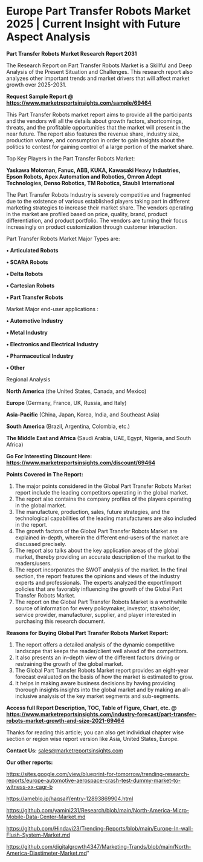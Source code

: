 # Europe Part Transfer Robots Market 2025 | Current Insight with Future Aspect Analysis

<strong>Part Transfer Robots Market Research Report 2031</strong>

The Research Report on Part Transfer Robots Market is a Skillful and Deep Analysis of the Present Situation and Challenges. This research report also analyzes other important trends and market drivers that will affect market growth over 2025-2031.

<strong>Request Sample Report @ <a href=https://www.marketreportsinsights.com/sample/69464>https://www.marketreportsinsights.com/sample/69464</a></strong>

This Part Transfer Robots market report aims to provide all the participants and the vendors will all the details about growth factors, shortcomings, threats, and the profitable opportunities that the market will present in the near future. The report also features the revenue share, industry size, production volume, and consumption in order to gain insights about the politics to contest for gaining control of a large portion of the market share.

Top Key Players in the Part Transfer Robots Market:

<strong>Yaskawa Motoman, Fanuc, ABB, KUKA, Kawasaki Heavy Industries, Epson Robots, Apex Automation and Robotics, Omron Adept Technologies, Denso Robotics, TM Robotics, Staubli International</strong>

The Part Transfer Robots Industry is severely competitive and fragmented due to the existence of various established players taking part in different marketing strategies to increase their market share. The vendors operating in the market are profiled based on price, quality, brand, product differentiation, and product portfolio. The vendors are turning their focus increasingly on product customization through customer interaction.

Part Transfer Robots Market Major Types are:

<strong>• Articulated Robots

• SCARA Robots

• Delta Robots

• Cartesian Robots

• Part Transfer Robots</strong>

Market Major end-user applications :

<strong>• Automotive Industry

• Metal Industry

• Electronics and Electrical Industry

• Pharmaceutical Industry

• Other</strong>

Regional Analysis

</u><strong><b>North America</b></strong> (the United States, Canada, and Mexico)

<strong><b>Europe </b></strong>(Germany, France, UK, Russia, and Italy)

<strong><b>Asia-Pacific</b></strong> (China, Japan, Korea, India, and Southeast Asia)

<strong><b>South America</b></strong> (Brazil, Argentina, Colombia, etc.)

<strong><b>The Middle East and Africa</b></strong> (Saudi Arabia, UAE, Egypt, Nigeria, and South Africa)

<strong>Go For Interesting Discount Here: <a href=https://www.marketreportsinsights.com/discount/69464>https://www.marketreportsinsights.com/discount/69464</a></strong>

<strong>Points Covered in The Report:</strong>
<ol>
  <li>The major points considered in the Global Part Transfer Robots Market report include the leading competitors operating in the global market.</li>
  <li>The report also contains the company profiles of the players operating in the global market.</li>
  <li>The manufacture, production, sales, future strategies, and the technological capabilities of the leading manufacturers are also included in the report.</li>
  <li>The growth factors of the Global Part Transfer Robots Market are explained in-depth, wherein the different end-users of the market are discussed precisely.</li>
  <li>The report also talks about the key application areas of the global market, thereby providing an accurate description of the market to the readers/users.</li>
  <li>The report incorporates the SWOT analysis of the market. In the final section, the report features the opinions and views of the industry experts and professionals. The experts analyzed the export/import policies that are favorably influencing the growth of the Global Part Transfer Robots Market.</li>
  <li>The report on the Global Part Transfer Robots Market is a worthwhile source of information for every policymaker, investor, stakeholder, service provider, manufacturer, supplier, and player interested in purchasing this research document.</li>
</ol>
<strong>Reasons for Buying Global Part Transfer Robots Market Report:</strong>

<ol>
  <li>The report offers a detailed analysis of the dynamic competitive landscape that keeps the reader/client well ahead of the competitors.</li>
  <li>It also presents an in-depth view of the different factors driving or restraining the growth of the global market.</li>
  <li>The Global Part Transfer Robots Market report provides an eight-year forecast evaluated on the basis of how the market is estimated to grow.</li>
  <li>It helps in making aware business decisions by having providing thorough insights insights into the global market and by making an all-inclusive analysis of the key market segments and sub-segments.</li>
</ol>
<strong>Access full Report Description, TOC, Table of Figure, Chart, etc. @ <a href=https://www.marketreportsinsights.com/industry-forecast/part-transfer-robots-market-growth-and-size-2021-69464>https://www.marketreportsinsights.com/industry-forecast/part-transfer-robots-market-growth-and-size-2021-69464</a></strong>


Thanks for reading this article; you can also get individual chapter wise section or region wise report version like Asia, United States, Europe.

<strong>Contact Us:</strong>
sales@marketreportsinsights.com

<strong>Our other reports:</strong>

<a href=https://sites.google.com/view/blueprint-for-tomorrow/trending-research-reports/europe-automotive-aerospace-crash-test-dummy-market-to-witness-xx-cagr-b>https://sites.google.com/view/blueprint-for-tomorrow/trending-research-reports/europe-automotive-aerospace-crash-test-dummy-market-to-witness-xx-cagr-b</a>

<a href=https://ameblo.jp/haqsaif/entry-12893869904.html>https://ameblo.jp/haqsaif/entry-12893869904.html</a>

<a href=https://github.com/yamini231/Research/blob/main/North-America-Micro-Mobile-Data-Center-Market.md>https://github.com/yamini231/Research/blob/main/North-America-Micro-Mobile-Data-Center-Market.md</a>

<a href=https://github.com/Hindavi23/Trending-Reports/blob/main/Europe-In-wall-Flush-System-Market.md>https://github.com/Hindavi23/Trending-Reports/blob/main/Europe-In-wall-Flush-System-Market.md</a>

<a href=https://github.com/digitalgrowth4347/Marketing-Trands/blob/main/North-America-Diastimeter-Market.md>https://github.com/digitalgrowth4347/Marketing-Trands/blob/main/North-America-Diastimeter-Market.md</a>"
